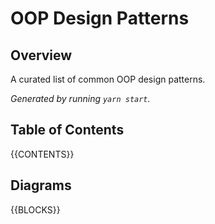 # OOP Design Patterns
## Overview
A curated list of common OOP design patterns.

*Generated by running `yarn start`.*

## Table of Contents
{{CONTENTS}}

## Diagrams
{{BLOCKS}}